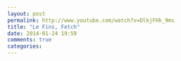```yaml
---
layout: post
permalink: http://www.youtube.com/watch?v=DlkjFHk_9ms
title: "Le Fins, Fetch"
date: 2014-01-24 19:59
comments: true
categories: 
---
```

